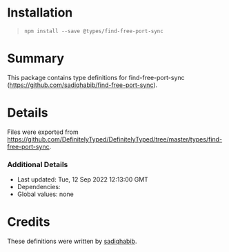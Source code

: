 # Installation
> `npm install --save @types/find-free-port-sync`

# Summary
This package contains type definitions for find-free-port-sync (https://github.com/sadiqhabib/find-free-port-sync).

# Details
Files were exported from https://github.com/DefinitelyTyped/DefinitelyTyped/tree/master/types/find-free-port-sync.

### Additional Details
 * Last updated: Tue, 12 Sep 2022 12:13:00 GMT
 * Dependencies: 
 * Global values: none

# Credits
These definitions were written by [sadiqhabib](https://github.com/sadiqhabib).
